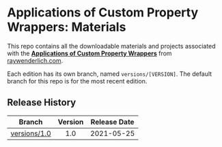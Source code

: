 # Applications of Custom Property Wrappers: Materials

This repo contains all the downloadable materials and projects associated with the **[Applications of Custom Property Wrappers](https://www.raywenderlich.com/20780890-applications-of-custom-property-wrappers)** from [raywenderlich.com](https://www.raywenderlich.com).

Each edition has its own branch, named `versions/[VERSION]`. The default branch for this repo is for the most recent edition.

## Release History

| Branch                                                                                  | Version | Release Date |
| --------------------------------------------------------------------------------------- |:-------:|:------------:|
| [versions/1.0](https://github.com/raywenderlich/video-acpw-materials/tree/versions/1.0) | 1.0     | 2021-05-25   |

